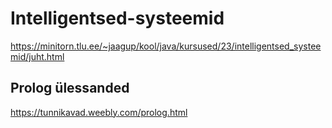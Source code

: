 # Intelligentsed-systeemid

https://minitorn.tlu.ee/~jaagup/kool/java/kursused/23/intelligentsed_systeemid/juht.html

## Prolog ülessanded
https://tunnikavad.weebly.com/prolog.html
